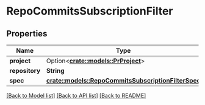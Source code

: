 # RepoCommitsSubscriptionFilter

## Properties

Name | Type | Description | Notes
------------ | ------------- | ------------- | -------------
**project** | Option<[**crate::models::PrProject**](PR_Project.md)> |  | [optional]
**repository** | **String** |  | 
**spec** | [**crate::models::RepoCommitsSubscriptionFilterSpec**](RepoCommitsSubscriptionFilterSpec.md) |  | 

[[Back to Model list]](../README.md#documentation-for-models) [[Back to API list]](../README.md#documentation-for-api-endpoints) [[Back to README]](../README.md)


